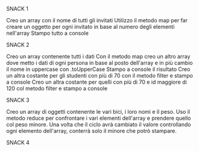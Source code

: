 SNACK 1

Creo un array con il nome di tutti gli invitati
Utilizzo il metodo map per far creare un oggetto per ogni invitato in base al numero degli elementi nell'array
Stampo tutto a console


SNACK 2

Creo un array contenente tutti i dati
Con il metodo map creo un altro array dove metto i dati di ogni persona in base al posto dell'array e in più cambio il nome in uppercase con .toUpperCase
Stampo a console il risultato
Creo un altra costante per gli studenti con più di 70 con il metodo filter e stampo a console
Creo un altra costante per quelli con più di 70 e id maggiore di 120 col metodo filter e stampo a console


SNACK 3

Creo un array di oggetti contenente le vari bici, i loro nomi e il peso.
Uso il metodo reduce per confrontare i vari elementi dell'array e prendere quello col peso minore.
Una volta che il ciclo avrà cambiato il valore controllando ogni elemento dell'array, conterrà solo il minore che potrò stampare.


SNACK 4